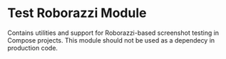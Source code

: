 # Test Roborazzi Module

Contains utilities and support for Roborazzi-based screenshot testing in Compose projects. This module should not 
be used as a dependecy in production code.
